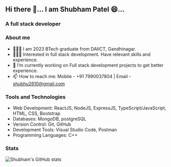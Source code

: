 ## Hi there 👋... I am Shubham Patel 😄...
### A full stack developer

### About me
- 🙋🏻‍♂️ I am 2023 BTech graduate from DAIICT, Gandhinagar.
- 👨🏻‍💻 Interested in full stack development. Have relevant skills and experience.
- 🔭 I’m currently working on Full stack development projects to get better experience.
- 📫 How to reach me: Mobile - +91 7990037804  |  Email - shubhu2610@gmail.com

### Tools and Technologies
- Web Development: ReactJS, NodeJS, ExpressJS, TypeScript/JavaScript, HTML, CSS, Bootstrap
- Databases: MongoDB, postgreSQL
- Version Control: Git, GitHub
- Development Tools: Visual Studio Code, Postman
- Programming Languages: C++

### Stats
![Shubham's GitHub stats](https://github-readme-stats.vercel.app/api?username=shubhampatel2610&theme=dark&show_icons=true)

<!--
**shubhampatel2610/shubhampatel2610** is a ✨ _special_ ✨ repository because its `README.md` (this file) appears on your GitHub profile.

Here are some ideas to get you started:

- 🔭 I’m currently working on ...
- 🌱 I’m currently learning ...
- 👯 I’m looking to collaborate on ...
- 🤔 I’m looking for help with ...
- 💬 Ask me about ...
- 📫 How to reach me: ...
- 😄 Pronouns: ...
- ⚡ Fun fact: ...
-->
